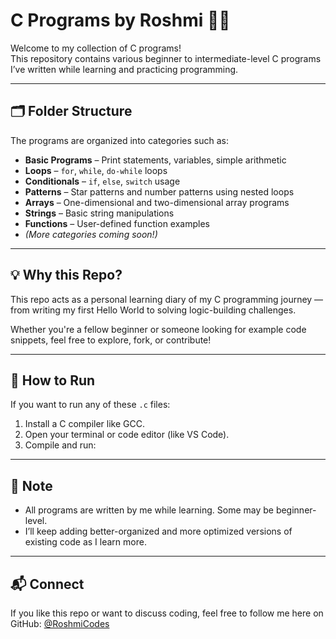 # C Programs by Roshmi 👩‍💻

Welcome to my collection of C programs!  
This repository contains various beginner to intermediate-level C programs I’ve written while learning and practicing programming.

---

## 🗂️ Folder Structure

The programs are organized into categories such as:

- **Basic Programs** – Print statements, variables, simple arithmetic
- **Loops** – `for`, `while`, `do-while` loops
- **Conditionals** – `if`, `else`, `switch` usage
- **Patterns** – Star patterns and number patterns using nested loops
- **Arrays** – One-dimensional and two-dimensional array programs
- **Strings** – Basic string manipulations
- **Functions** – User-defined function examples
- *(More categories coming soon!)*

---

## 💡 Why this Repo?

This repo acts as a personal learning diary of my C programming journey — from writing my first Hello World to solving logic-building challenges.

Whether you're a fellow beginner or someone looking for example code snippets, feel free to explore, fork, or contribute!

---

## 🚀 How to Run

If you want to run any of these `.c` files:

1. Install a C compiler like GCC.
2. Open your terminal or code editor (like VS Code).
3. Compile and run:


---

## 📌 Note

- All programs are written by me while learning. Some may be beginner-level.
- I’ll keep adding better-organized and more optimized versions of existing code as I learn more.

---

## 📬 Connect

If you like this repo or want to discuss coding, feel free to follow me here on GitHub: [@RoshmiCodes](https://github.com/RoshmiCodes)
